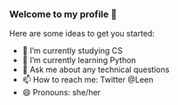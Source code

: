 ### Welcome to my profile 👋



Here are some ideas to get you started:

- 🔭 I’m currently studying CS
- 🌱 I’m currently learning Python 
- 💬 Ask me about any technical questions 
- 📫 How to reach me: Twitter @Leen
- 😄 Pronouns: she/her 
